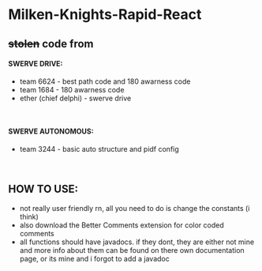 # Milken-Knights-Rapid-React
## ~~stolen~~ code from
#### SWERVE DRIVE:
- team 6624 - best path code and 180 awarness code
- team 1684 - 180 awarness code
- ether (chief delphi) - swerve drive  
<br/>

#### SWERVE AUTONOMOUS:
- team 3244 - basic auto structure and pidf config
<br/>

## HOW TO USE:
- not really user friendly rn, all you need to do is change the constants (i think)
- also download the Better Comments extension for color coded comments
- all functions should have javadocs. if they dont, they are either not mine and more info about them can be found on there own documentation page, or its mine and i forgot to add a javadoc
